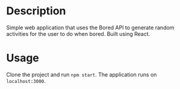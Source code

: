 # Description
Simple web application that uses the Bored API to generate random activities for the user to do when bored. Built using React.

# Usage
Clone the project and run `npm start`. The application runs on `localhost:3000`.

